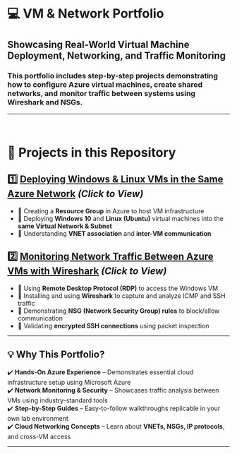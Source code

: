 # 💻 VM & Network Portfolio

## Showcasing Real-World Virtual Machine Deployment, Networking, and Traffic Monitoring

### This portfolio includes step-by-step projects demonstrating how to configure Azure virtual machines, create shared networks, and monitor traffic between systems using Wireshark and NSGs.

---

<br>

# 📌 **Projects in this Repository**

## 1️⃣ [**Deploying Windows & Linux VMs in the Same Azure Network**](https://github.com/cn205000/IT-Portfolio/tree/main/VM's%20%26%20Network%20Traffic/Creating-VMs-Within-Azure) *(Click to View)*
- 🔹 Creating a **Resource Group** in Azure to host VM infrastructure
- 🔹 Deploying **Windows 10** and **Linux (Ubuntu)** virtual machines into the **same Virtual Network & Subnet**
- 🔹 Understanding **VNET association** and **inter-VM communication**

## 2️⃣ [**Monitoring Network Traffic Between Azure VMs with Wireshark**](https://github.com/cn205000/IT-Portfolio/tree/main/VM's%20%26%20Network%20Traffic/Traffic-Monitoring-With-Wireshark) *(Click to View)*
- 🔹 Using **Remote Desktop Protocol (RDP)** to access the Windows VM
- 🔹 Installing and using **Wireshark** to capture and analyze ICMP and SSH traffic
- 🔹 Demonstrating **NSG (Network Security Group) rules** to block/allow communication
- 🔹 Validating **encrypted SSH connections** using packet inspection

---

## 💡 **Why This Portfolio?**

✔️ **Hands-On Azure Experience** – Demonstrates essential cloud infrastructure setup using Microsoft Azure  
✔️ **Network Monitoring & Security** – Showcases traffic analysis between VMs using industry-standard tools  
✔️ **Step-by-Step Guides** – Easy-to-follow walkthroughs replicable in your own lab environment  
✔️ **Cloud Networking Concepts** – Learn about **VNETs, NSGs, IP protocols**, and cross-VM access  

---
